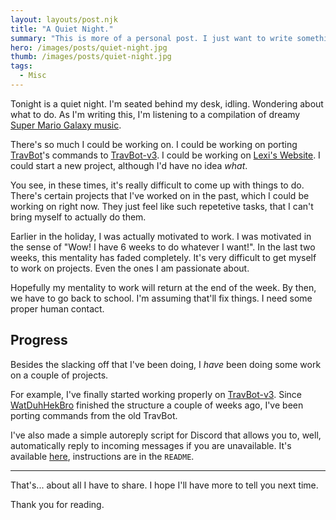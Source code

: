 ```yaml
---
layout: layouts/post.njk
title: "A Quiet Night."
summary: "This is more of a personal post. I just want to write something."
hero: /images/posts/quiet-night.jpg
thumb: /images/posts/quiet-night.jpg
tags:
  - Misc
---
```

Tonight is a quiet night. I'm seated behind my desk, idling.
Wondering about what to do.
As I'm writing this, I'm listening to a compilation of dreamy [Super Mario Galaxy music](https://www.youtube.com/watch?v=nBFxLv73_eM).

There's so much I could be working on.
I could be working on porting [TravBot](https://github.com/keanuplayz/TravBot)'s commands to [TravBot-v3](https://github.com/keanuplayz/TravBot-v3).
I could be working on [Lexi's Website](https://github.com/lexisother/lexisother.tk).
I could start a new project, although I'd have no idea *what*.

You see, in these times, it's really difficult to come up with things to do.
There's certain projects that I've worked on in the past, which I could be working on right now.
They just feel like such repetetive tasks, that I can't bring myself to actually do them.

Earlier in the holiday, I was actually motivated to work.
I was motivated in the sense of "Wow! I have 6 weeks to do whatever I want!".
In the last two weeks, this mentality has faded completely.
It's very difficult to get myself to work on projects. Even the ones I am passionate about.

Hopefully my mentality to work will return at the end of the week.
By then, we have to go back to school. I'm assuming that'll fix things.
I need some proper human contact.

Progress
---

Besides the slacking off that I've been doing, I *have* been doing some work on a couple of projects.

For example, I've finally started working properly on [TravBot-v3](https://github.com/keanuplayz/TravBot-v3).
Since [WatDuhHekBro](https://github.com/WatDuhHekBro) finished the structure a couple of weeks ago, I've been porting commands from the old TravBot.

I've also made a simple autoreply script for Discord that allows you to, well, automatically reply to incoming messages if you are unavailable.
It's available [here](https://github.com/keanuplayz/Discord-AutoReply), instructions are in the `README`.

---

That's... about all I have to share.
I hope I'll have more to tell you next time.

Thank you for reading.
